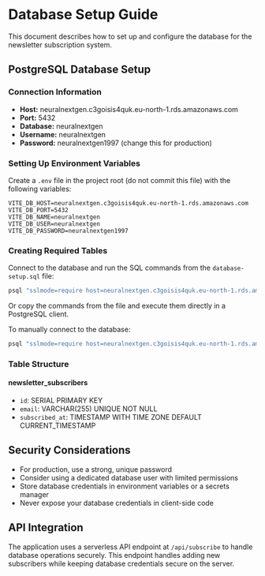 
# Database Setup Guide

This document describes how to set up and configure the database for the newsletter subscription system.

## PostgreSQL Database Setup

### Connection Information
- **Host:** neuralnextgen.c3goisis4quk.eu-north-1.rds.amazonaws.com
- **Port:** 5432
- **Database:** neuralnextgen
- **Username:** neuralnextgen
- **Password:** neuralnextgen1997 (change this for production)

### Setting Up Environment Variables
Create a `.env` file in the project root (do not commit this file) with the following variables:

```
VITE_DB_HOST=neuralnextgen.c3goisis4quk.eu-north-1.rds.amazonaws.com
VITE_DB_PORT=5432
VITE_DB_NAME=neuralnextgen
VITE_DB_USER=neuralnextgen
VITE_DB_PASSWORD=neuralnextgen1997
```

### Creating Required Tables
Connect to the database and run the SQL commands from the `database-setup.sql` file:

```bash
psql "sslmode=require host=neuralnextgen.c3goisis4quk.eu-north-1.rds.amazonaws.com port=5432 dbname=neuralnextgen user=neuralnextgen password=neuralnextgen1997" -f database-setup.sql
```

Or copy the commands from the file and execute them directly in a PostgreSQL client.

To manually connect to the database:

```bash
psql "sslmode=require host=neuralnextgen.c3goisis4quk.eu-north-1.rds.amazonaws.com port=5432 dbname=neuralnextgen user=neuralnextgen password=neuralnextgen1997"
```

### Table Structure

#### newsletter_subscribers
- `id`: SERIAL PRIMARY KEY
- `email`: VARCHAR(255) UNIQUE NOT NULL
- `subscribed_at`: TIMESTAMP WITH TIME ZONE DEFAULT CURRENT_TIMESTAMP

## Security Considerations
- For production, use a strong, unique password
- Consider using a dedicated database user with limited permissions
- Store database credentials in environment variables or a secrets manager
- Never expose your database credentials in client-side code

## API Integration
The application uses a serverless API endpoint at `/api/subscribe` to handle database operations securely.
This endpoint handles adding new subscribers while keeping database credentials secure on the server.

